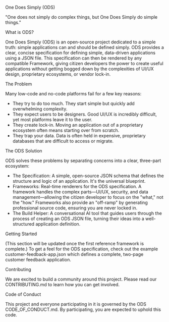 One Does Simply (ODS)

"One does not simply do complex things, but One Does Simply do simple things."

What is ODS?

One Does Simply (ODS) is an open-source project dedicated to a simple truth: simple applications can and should be defined simply. ODS provides a clear, concise specification for defining simple, data-driven applications using a JSON file.
This specification can then be rendered by any compatible Framework, giving citizen developers the power to create useful applications without getting bogged down by the complexities of UI/UX design, proprietary ecosystems, or vendor lock-in.

The Problem

Many low-code and no-code platforms fail for a few key reasons:
 * They try to do too much. They start simple but quickly add overwhelming complexity.
 * They expect users to be designers. Good UI/UX is incredibly difficult, yet most platforms leave it to the user.
 * They create lock-in. Moving an application out of a proprietary ecosystem often means starting over from scratch.
 * They trap your data. Data is often held in expensive, proprietary databases that are difficult to access or migrate.

The ODS Solution

ODS solves these problems by separating concerns into a clear, three-part ecosystem:
 * The Specification: A simple, open-source JSON schema that defines the structure and logic of an application. It's the universal blueprint.
 * Frameworks: Real-time renderers for the ODS specification. A framework handles the complex parts—UI/UX, security, and data management—allowing the citizen developer to focus on the "what," not the "how." Frameworks also provide an "off-ramp" by generating professional source code, ensuring you are never locked in.
 * The Build Helper: A conversational AI tool that guides users through the process of creating an ODS JSON file, turning their ideas into a well-structured application definition.

Getting Started

(This section will be updated once the first reference framework is complete.)
To get a feel for the ODS specification, check out the example customer-feedback-app.json which defines a complete, two-page customer feedback application.

Contributing

We are excited to build a community around this project. Please read our CONTRIBUTING.md to learn how you can get involved.

Code of Conduct

This project and everyone participating in it is governed by the ODS CODE_OF_CONDUCT.md. By participating, you are expected to uphold this code.